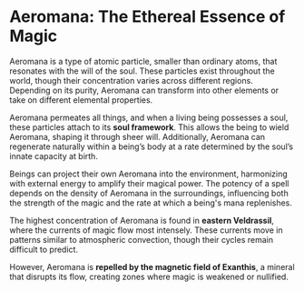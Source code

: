 # Aeromana: The Ethereal Essence of Magic

Aeromana is a type of atomic particle, smaller than ordinary atoms, that resonates with the will of the soul. These particles exist throughout the world, though their concentration varies across different regions. Depending on its purity, Aeromana can transform into other elements or take on different elemental properties.

Aeromana permeates all things, and when a living being possesses a soul, these particles attach to its **soul framework**. This allows the being to wield Aeromana, shaping it through sheer will. Additionally, Aeromana can regenerate naturally within a being’s body at a rate determined by the soul’s innate capacity at birth.

Beings can project their own Aeromana into the environment, harmonizing with external energy to amplify their magical power. The potency of a spell depends on the density of Aeromana in the surroundings, influencing both the strength of the magic and the rate at which a being's mana replenishes.

The highest concentration of Aeromana is found in **eastern Veldrassil**, where the currents of magic flow most intensely. These currents move in patterns similar to atmospheric convection, though their cycles remain difficult to predict.

However, Aeromana is **repelled by the magnetic field of Exanthis**, a mineral that disrupts its flow, creating zones where magic is weakened or nullified.
